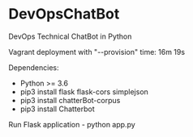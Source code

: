 # DevOpsChatBot
DevOps Technical ChatBot in Python

Vagrant deployment with "--provision" time: 16m 19s

Dependencies:

* Python >= 3.6
* pip3 install flask flask-cors simplejson
* pip3 install chatterBot-corpus
* pip3 install Chatterbot



Run Flask application - python app.py
